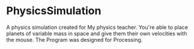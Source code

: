 # PhysicsSimulation

A physics simulation created for My physics teacher. You're able to place planets of variable mass in space and give them their own velocities with the mouse. The Program was designed for Processing.
